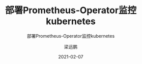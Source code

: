 ---
layout:     post 
slug:      "deploy-prometheus-operator-kubernetes"
title:      "部署Prometheus-Operator监控kubernetes"
subtitle:   "部署Prometheus-Operator监控kubernetes"
description: " "
date:       2021-02-07
author:     "梁远鹏"
image: "https://res.cloudinary.com/lyp/image/upload/v1612709780/hugo/blog.github.io/pexels-matt-hardy-2568001.jpg"
published: true
tags:
    - kubernetes
    - CloudNative
    - Prometheus
    - 玩转Kubernetes
categories: 
    - kubernetes
---